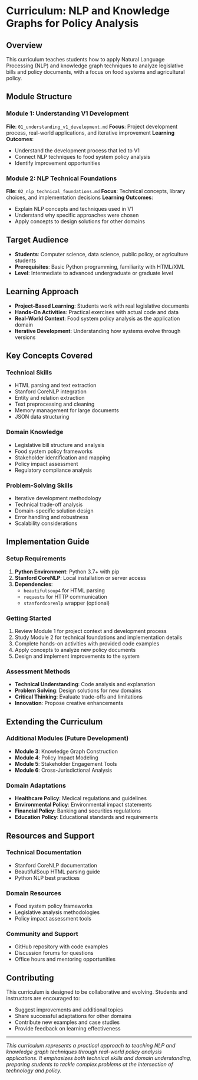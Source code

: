 # Curriculum: NLP and Knowledge Graphs for Policy Analysis

## Overview
This curriculum teaches students how to apply Natural Language Processing (NLP) and knowledge graph techniques to analyze legislative bills and policy documents, with a focus on food systems and agricultural policy.

## Module Structure

### Module 1: Understanding V1 Development
**File**: `01_understanding_v1_development.md`
**Focus**: Project development process, real-world applications, and iterative improvement
**Learning Outcomes**: 
- Understand the development process that led to V1
- Connect NLP techniques to food system policy analysis
- Identify improvement opportunities

### Module 2: NLP Technical Foundations
**File**: `02_nlp_technical_foundations.md`
**Focus**: Technical concepts, library choices, and implementation decisions
**Learning Outcomes**:
- Explain NLP concepts and techniques used in V1
- Understand why specific approaches were chosen
- Apply concepts to design solutions for other domains

## Target Audience
- **Students**: Computer science, data science, public policy, or agriculture students
- **Prerequisites**: Basic Python programming, familiarity with HTML/XML
- **Level**: Intermediate to advanced undergraduate or graduate level

## Learning Approach
- **Project-Based Learning**: Students work with real legislative documents
- **Hands-On Activities**: Practical exercises with actual code and data
- **Real-World Context**: Food system policy analysis as the application domain
- **Iterative Development**: Understanding how systems evolve through versions

## Key Concepts Covered

### Technical Skills
- HTML parsing and text extraction
- Stanford CoreNLP integration
- Entity and relation extraction
- Text preprocessing and cleaning
- Memory management for large documents
- JSON data structuring

### Domain Knowledge
- Legislative bill structure and analysis
- Food system policy frameworks
- Stakeholder identification and mapping
- Policy impact assessment
- Regulatory compliance analysis

### Problem-Solving Skills
- Iterative development methodology
- Technical trade-off analysis
- Domain-specific solution design
- Error handling and robustness
- Scalability considerations

## Implementation Guide

### Setup Requirements
1. **Python Environment**: Python 3.7+ with pip
2. **Stanford CoreNLP**: Local installation or server access
3. **Dependencies**: 
   - `beautifulsoup4` for HTML parsing
   - `requests` for HTTP communication
   - `stanfordcorenlp` wrapper (optional)

### Getting Started
1. Review Module 1 for project context and development process
2. Study Module 2 for technical foundations and implementation details
3. Complete hands-on activities with provided code examples
4. Apply concepts to analyze new policy documents
5. Design and implement improvements to the system

### Assessment Methods
- **Technical Understanding**: Code analysis and explanation
- **Problem Solving**: Design solutions for new domains
- **Critical Thinking**: Evaluate trade-offs and limitations
- **Innovation**: Propose creative enhancements

## Extending the Curriculum

### Additional Modules (Future Development)
- **Module 3**: Knowledge Graph Construction
- **Module 4**: Policy Impact Modeling
- **Module 5**: Stakeholder Engagement Tools
- **Module 6**: Cross-Jurisdictional Analysis

### Domain Adaptations
- **Healthcare Policy**: Medical regulations and guidelines
- **Environmental Policy**: Environmental impact statements
- **Financial Policy**: Banking and securities regulations
- **Education Policy**: Educational standards and requirements

## Resources and Support

### Technical Documentation
- Stanford CoreNLP documentation
- BeautifulSoup HTML parsing guide
- Python NLP best practices

### Domain Resources
- Food system policy frameworks
- Legislative analysis methodologies
- Policy impact assessment tools

### Community and Support
- GitHub repository with code examples
- Discussion forums for questions
- Office hours and mentoring opportunities

## Contributing
This curriculum is designed to be collaborative and evolving. Students and instructors are encouraged to:
- Suggest improvements and additional topics
- Share successful adaptations for other domains
- Contribute new examples and case studies
- Provide feedback on learning effectiveness

---

*This curriculum represents a practical approach to teaching NLP and knowledge graph techniques through real-world policy analysis applications. It emphasizes both technical skills and domain understanding, preparing students to tackle complex problems at the intersection of technology and policy.*
